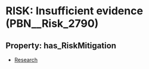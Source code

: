 # RISK: __Insufficient evidence__ (PBN__Risk_2790)

## Property: has_RiskMitigation

* [Research](PBN__Mitigation_883)

